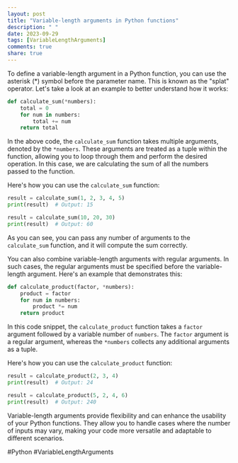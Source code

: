 ```yaml
---
layout: post
title: "Variable-length arguments in Python functions"
description: " "
date: 2023-09-29
tags: [VariableLengthArguments]
comments: true
share: true
---
```


To define a variable-length argument in a Python function, you can use the asterisk (*) symbol before the parameter name. This is known as the "splat" operator. Let's take a look at an example to better understand how it works:

```python
def calculate_sum(*numbers):
    total = 0
    for num in numbers:
        total += num
    return total
```

In the above code, the `calculate_sum` function takes multiple arguments, denoted by the `*numbers`. These arguments are treated as a tuple within the function, allowing you to loop through them and perform the desired operation. In this case, we are calculating the sum of all the numbers passed to the function.

Here's how you can use the `calculate_sum` function:

```python
result = calculate_sum(1, 2, 3, 4, 5)
print(result)  # Output: 15

result = calculate_sum(10, 20, 30)
print(result)  # Output: 60
```

As you can see, you can pass any number of arguments to the `calculate_sum` function, and it will compute the sum correctly.

You can also combine variable-length arguments with regular arguments. In such cases, the regular arguments must be specified before the variable-length argument. Here's an example that demonstrates this:

```python
def calculate_product(factor, *numbers):
    product = factor
    for num in numbers:
        product *= num
    return product
```

In this code snippet, the `calculate_product` function takes a `factor` argument followed by a variable number of `numbers`. The `factor` argument is a regular argument, whereas the `*numbers` collects any additional arguments as a tuple.

Here's how you can use the `calculate_product` function:

```python
result = calculate_product(2, 3, 4)
print(result)  # Output: 24

result = calculate_product(5, 2, 4, 6)
print(result)  # Output: 240
```

Variable-length arguments provide flexibility and can enhance the usability of your Python functions. They allow you to handle cases where the number of inputs may vary, making your code more versatile and adaptable to different scenarios.

#Python #VariableLengthArguments